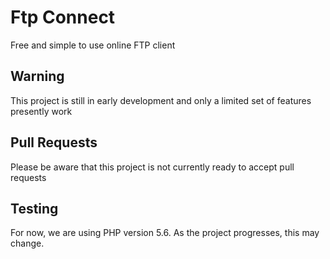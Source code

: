 # Ftp Connect
Free and simple to use online FTP client

## Warning
This project is still in early development and only a limited set of features
presently work

## Pull Requests
Please be aware that this project is not currently ready to accept pull requests

## Testing
For now, we are using PHP version 5.6. As the project progresses, this may change.